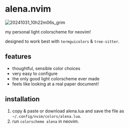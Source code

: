# alena.nvim
![20241031_10h22m06s_grim](https://github.com/user-attachments/assets/559e3ec2-d665-44f9-96da-b53c677ae0cc)

my personal light colorscheme for neovim!

designed to work best with `termguicolors` & `tree-sitter`.

## features
- thoughtful, sensible color choices
- very easy to configure
- the only good light colorscheme ever made
- feels like looking at a real paper document!

## installation
1. copy & paste or download alena.lua and save the file as `~/.config/nvim/colors/alena.lua`.
2. run `colorscheme alena` in neovim.
